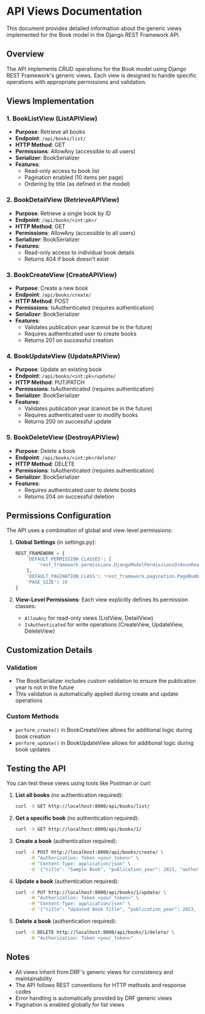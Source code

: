 # API Views Documentation

This document provides detailed information about the generic views implemented for the Book model in the Django REST Framework API.

## Overview

The API implements CRUD operations for the Book model using Django REST Framework's generic views. Each view is designed to handle specific operations with appropriate permissions and validation.

## Views Implementation

### 1. BookListView (ListAPIView)
- **Purpose**: Retrieve all books
- **Endpoint**: `/api/books/list/`
- **HTTP Method**: GET
- **Permissions**: AllowAny (accessible to all users)
- **Serializer**: BookSerializer
- **Features**: 
  - Read-only access to book list
  - Pagination enabled (10 items per page)
  - Ordering by title (as defined in the model)

### 2. BookDetailView (RetrieveAPIView)
- **Purpose**: Retrieve a single book by ID
- **Endpoint**: `/api/books/<int:pk>/`
- **HTTP Method**: GET
- **Permissions**: AllowAny (accessible to all users)
- **Serializer**: BookSerializer
- **Features**:
  - Read-only access to individual book details
  - Returns 404 if book doesn't exist

### 3. BookCreateView (CreateAPIView)
- **Purpose**: Create a new book
- **Endpoint**: `/api/books/create/`
- **HTTP Method**: POST
- **Permissions**: IsAuthenticated (requires authentication)
- **Serializer**: BookSerializer
- **Features**:
  - Validates publication year (cannot be in the future)
  - Requires authenticated user to create books
  - Returns 201 on successful creation

### 4. BookUpdateView (UpdateAPIView)
- **Purpose**: Update an existing book
- **Endpoint**: `/api/books/<int:pk>/update/`
- **HTTP Method**: PUT/PATCH
- **Permissions**: IsAuthenticated (requires authentication)
- **Serializer**: BookSerializer
- **Features**:
  - Validates publication year (cannot be in the future)
  - Requires authenticated user to modify books
  - Returns 200 on successful update

### 5. BookDeleteView (DestroyAPIView)
- **Purpose**: Delete a book
- **Endpoint**: `/api/books/<int:pk>/delete/`
- **HTTP Method**: DELETE
- **Permissions**: IsAuthenticated (requires authentication)
- **Serializer**: BookSerializer
- **Features**:
  - Requires authenticated user to delete books
  - Returns 204 on successful deletion

## Permissions Configuration

The API uses a combination of global and view-level permissions:

1. **Global Settings** (in settings.py):
   ```python
   REST_FRAMEWORK = {
       'DEFAULT_PERMISSION_CLASSES': [
           'rest_framework.permissions.DjangoModelPermissionsOrAnonReadOnly'
       ],
       'DEFAULT_PAGINATION_CLASS': 'rest_framework.pagination.PageNumberPagination',
       'PAGE_SIZE': 10
   }
   ```

2. **View-Level Permissions**:
   Each view explicitly defines its permission classes:
   - `AllowAny` for read-only views (ListView, DetailView)
   - `IsAuthenticated` for write operations (CreateView, UpdateView, DeleteView)

## Customization Details

### Validation
- The BookSerializer includes custom validation to ensure the publication year is not in the future
- This validation is automatically applied during create and update operations

### Custom Methods
- `perform_create()` in BookCreateView allows for additional logic during book creation
- `perform_update()` in BookUpdateView allows for additional logic during book updates

## Testing the API

You can test these views using tools like Postman or curl:

1. **List all books** (no authentication required):
   ```bash
   curl -X GET http://localhost:8000/api/books/list/
   ```

2. **Get a specific book** (no authentication required):
   ```bash
   curl -X GET http://localhost:8000/api/books/1/
   ```

3. **Create a book** (authentication required):
   ```bash
   curl -X POST http://localhost:8000/api/books/create/ \
        -H "Authorization: Token <your_token>" \
        -H "Content-Type: application/json" \
        -d '{"title": "Sample Book", "publication_year": 2023, "author": 1}'
   ```

4. **Update a book** (authentication required):
   ```bash
   curl -X PUT http://localhost:8000/api/books/1/update/ \
        -H "Authorization: Token <your_token>" \
        -H "Content-Type: application/json" \
        -d '{"title": "Updated Book Title", "publication_year": 2023, "author": 1}'
   ```

5. **Delete a book** (authentication required):
   ```bash
   curl -X DELETE http://localhost:8000/api/books/1/delete/ \
        -H "Authorization: Token <your_token>"
   ```

## Notes

- All views inherit from DRF's generic views for consistency and maintainability
- The API follows REST conventions for HTTP methods and response codes
- Error handling is automatically provided by DRF generic views
- Pagination is enabled globally for list views